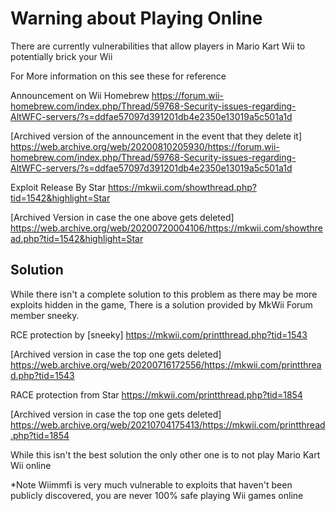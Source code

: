# Warning about Playing Online
There are currently vulnerabilities that allow players in Mario Kart Wii to potentially brick your Wii

For More information on this see these for reference

Announcement on Wii Homebrew
https://forum.wii-homebrew.com/index.php/Thread/59768-Security-issues-regarding-AltWFC-servers/?s=ddfae57097d391201db4e2350e13019a5c501a1d

[Archived version of the announcement in the event that they delete it]
https://web.archive.org/web/20200810205930/https://forum.wii-homebrew.com/index.php/Thread/59768-Security-issues-regarding-AltWFC-servers/?s=ddfae57097d391201db4e2350e13019a5c501a1d

Exploit Release By Star
https://mkwii.com/showthread.php?tid=1542&highlight=Star

[Archived Version in case the one above gets deleted]
https://web.archive.org/web/20200720004106/https://mkwii.com/showthread.php?tid=1542&highlight=Star

Solution
-------------------------

While there isn't a complete solution to this problem as there may be more exploits hidden in the game, There is a solution provided by MkWii Forum member sneeky.

RCE protection by [sneeky]
https://mkwii.com/printthread.php?tid=1543

[Archived version in case the top one gets deleted]
https://web.archive.org/web/20200716172556/https://mkwii.com/printthread.php?tid=1543

RACE protection from Star
https://mkwii.com/printthread.php?tid=1854

[Archived version in case the top one gets deleted]
https://web.archive.org/web/20210704175413/https://mkwii.com/printthread.php?tid=1854

While this isn't the best solution the only other one is to not play Mario Kart Wii online

*Note Wiimmfi is very much vulnerable to exploits that haven't been publicly discovered, you are never 100% safe playing Wii games online
